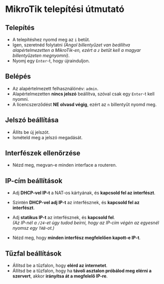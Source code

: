 # MikroTik telepítési útmutató

## Telepítés

- A telepítéshez nyomd meg az `i` betűt.
- Igen, szeretnéd folytatni *(Angol billentyűzet van beállítva alapértelmezetten a MikroTik-en, ezért a `z` betűt kell a magyar billentyűzeten megnyomni)*.
- Nyomj egy `Enter`-t, hogy újrainduljon.

## Belépés

- Az alapértelmezett felhasználónév: `admin`.
- Alapértelmezetten **nincs jelszó** beállítva, szóval csak egy `Enter`-t kell nyomni.
- A licencszerződést **NE olvasd végig**, ezért az `n` billentyűt nyomd meg.

## Jelszó beállítása

- Állíts be új jelszót.
- Ismételd meg a jelszó megadását.

## Interfészek ellenőrzése

- Nézd meg, megvan-e minden interface a routeren.

## IP-cím beállítások

- Adj **DHCP-vel IP-t** a NAT-os kártyának, és **kapcsold fel az interfészt**.
- Szintén **DHCP-vel adj IP-t** az interfésznek, és **kapcsold fel az interfészt**.
- Adj **statikus IP-t** az interfésznek, és **kapcsold fel**.  
  *(Az IP-nél a `/24`-et úgy tudod beírni, hogy az IP-cím végén az egyesnél nyomsz egy `TAB`-ot.)*

- Nézd meg, hogy **minden interfész megfelelően kapott-e IP-t**.

## Tűzfal beállítások

- Állítsd be a tűzfalon, hogy **elérd az internetet**.
- Állítsd be a tűzfalon, hogy ha **távoli asztalon próbálod meg elérni a szervert**, akkor **irányítsa át a megfelelő IP-re**.
